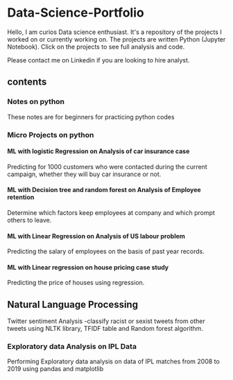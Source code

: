 # Data-Science-Portfolio
Hello,
I am curios Data science enthusiast. It's a repository of the projects I worked on or currently working on.  The projects are written Python (Jupyter Notebook). Click on the projects to see full analysis and code.

Please contact me on Linkedin if you are looking to hire analyst.

## contents
### Notes on python 
These notes are for beginners for practicing python codes 
### Micro Projects on python 
#### ML with logistic Regression on Analysis of car insurance case
Predicting  for 1000 customers who were contacted during the current campaign, whether they will buy car insurance or not.
#### ML with Decision tree and random forest on Analysis of Employee retention 
Determine which factors keep employees at company and which prompt others to leave.
#### ML with Linear Regression on Analysis of US labour problem 
Predicting the salary of employees on the basis of past year records. 
#### ML with Linear regression on house pricing case study
Predicting the price of houses using regression. 
## Natural Language Processing 
Twitter sentiment Analysis -classify racist or sexist tweets from other tweets using NLTK library, TFIDF table and Random forest algorithm.
### Exploratory data Analysis on IPL Data 
Performing Exploratory data analysis on data of IPL matches from 2008 to 2019 using pandas and matplotlib 
